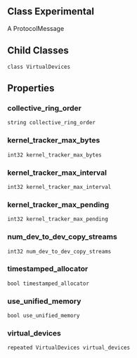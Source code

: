 ## Class Experimental
A ProtocolMessage
## Child Classes
`class VirtualDevices`
## Properties
### collective_ring_order
`string collective_ring_order`
### kernel_tracker_max_bytes
`int32 kernel_tracker_max_bytes`
### kernel_tracker_max_interval
`int32 kernel_tracker_max_interval`
### kernel_tracker_max_pending
`int32 kernel_tracker_max_pending`
### num_dev_to_dev_copy_streams
`int32 num_dev_to_dev_copy_streams`
### timestamped_allocator
`bool timestamped_allocator`
### use_unified_memory
`bool use_unified_memory`
### virtual_devices
`repeated VirtualDevices virtual_devices`
